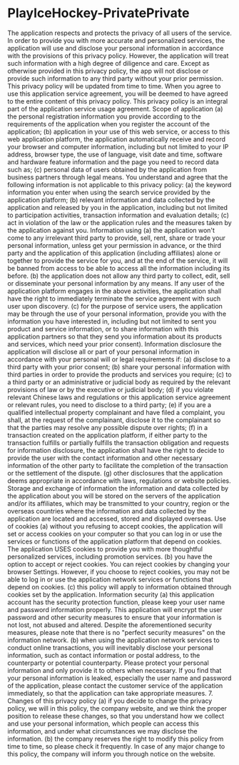 # PlayIceHockey-PrivatePrivate
The application respects and protects the privacy of all users of the service. In order to provide you with more accurate and personalized services, the application will use and disclose your personal information in accordance with the provisions of this privacy policy. However, the application will treat such information with a high degree of diligence and care. Except as otherwise provided in this privacy policy, the app will not disclose or provide such information to any third party without your prior permission. This privacy policy will be updated from time to time. When you agree to use this application service agreement, you will be deemed to have agreed to the entire content of this privacy policy. This privacy policy is an integral part of the application service usage agreement. Scope of application (a) the personal registration information you provide according to the requirements of the application when you register the account of the application; (b) application in your use of this web service, or access to this web application platform, the application automatically receive and record your browser and computer information, including but not limited to your IP address, browser type, the use of language, visit date and time, software and hardware feature information and the page you need to record data such as; (c) personal data of users obtained by the application from business partners through legal means. You understand and agree that the following information is not applicable to this privacy policy: (a) the keyword information you enter when using the search service provided by the application platform; (b) relevant information and data collected by the application and released by you in the application, including but not limited to participation activities, transaction information and evaluation details; (c) act in violation of the law or the application rules and the measures taken by the application against you. Information using (a) the application won't come to any irrelevant third party to provide, sell, rent, share or trade your personal information, unless get your permission in advance, or the third party and the application of this application (including affiliates) alone or together to provide the service for you, and at the end of the service, it will be banned from access to be able to access all the information including its before. (b) the application does not allow any third party to collect, edit, sell or disseminate your personal information by any means. If any user of the application platform engages in the above activities, the application shall have the right to immediately terminate the service agreement with such user upon discovery. (c) for the purpose of service users, the application may be through the use of your personal information, provide you with the information you have interested in, including but not limited to sent you product and service information, or to share information with this application partners so that they send you information about its products and services, which need your prior consent). Information disclosure the application will disclose all or part of your personal information in accordance with your personal will or legal requirements if: (a) disclose to a third party with your prior consent; (b) share your personal information with third parties in order to provide the products and services you require; (c) to a third party or an administrative or judicial body as required by the relevant provisions of law or by the executive or judicial body; (d) if you violate relevant Chinese laws and regulations or this application service agreement or relevant rules, you need to disclose to a third party; (e) if you are a qualified intellectual property complainant and have filed a complaint, you shall, at the request of the complainant, disclose it to the complainant so that the parties may resolve any possible dispute over rights; (f) in a transaction created on the application platform, if either party to the transaction fulfills or partially fulfills the transaction obligation and requests for information disclosure, the application shall have the right to decide to provide the user with the contact information and other necessary information of the other party to facilitate the completion of the transaction or the settlement of the dispute. (g) other disclosures that the application deems appropriate in accordance with laws, regulations or website policies. Storage and exchange of information the information and data collected by the application about you will be stored on the servers of the application and/or its affiliates, which may be transmitted to your country, region or the overseas countries where the information and data collected by the application are located and accessed, stored and displayed overseas. Use of cookies (a) without you refusing to accept cookies, the application will set or access cookies on your computer so that you can log in or use the services or functions of the application platform that depend on cookies. The application USES cookies to provide you with more thoughtful personalized services, including promotion services. (b) you have the option to accept or reject cookies. You can reject cookies by changing your browser Settings. However, if you choose to reject cookies, you may not be able to log in or use the application network services or functions that depend on cookies. (c) this policy will apply to information obtained through cookies set by the application. Information security (a) this application account has the security protection function, please keep your user name and password information properly. This application will encrypt the user password and other security measures to ensure that your information is not lost, not abused and altered. Despite the aforementioned security measures, please note that there is no "perfect security measures" on the information network. (b) when using the application network services to conduct online transactions, you will inevitably disclose your personal information, such as contact information or postal address, to the counterparty or potential counterparty. Please protect your personal information and only provide it to others when necessary. If you find that your personal information is leaked, especially the user name and password of the application, please contact the customer service of the application immediately, so that the application can take appropriate measures. 7. Changes of this privacy policy (a) if you decide to change the privacy policy, we will in this policy, the company website, and we think the proper position to release these changes, so that you understand how we collect and use your personal information, which people can access this information, and under what circumstances we may disclose the information. (b) the company reserves the right to modify this policy from time to time, so please check it frequently. In case of any major change to this policy, the company will inform you through notice on the website.
